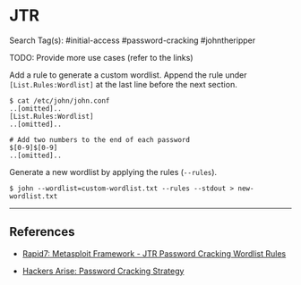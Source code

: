 # JTR

Search Tag(s): #initial-access #password-cracking #johntheripper

TODO: Provide more use cases (refer to the links)

Add a rule to generate a custom wordlist. Append the rule under `[List.Rules:Wordlist]` at the last line before the next section.

```
$ cat /etc/john/john.conf
..[omitted]..
[List.Rules:Wordlist]
..[omitted]..

# Add two numbers to the end of each password  
$[0-9]$[0-9]
..[omitted]..
```


Generate a new wordlist by applying the rules (`--rules`).

```
$ john --wordlist=custom-wordlist.txt --rules --stdout > new-wordlist.txt
```

---
## References

- [Rapid7: Metasploit Framework - JTR Password Cracking Wordlist Rules](https://github.com/rapid7/metasploit-framework/tree/master/data/jtr)

- [Hackers Arise: Password Cracking Strategy](https://www.hackers-arise.com/password-cracking-strategy)